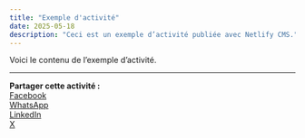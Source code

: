 ```yaml
---
title: "Exemple d'activité"
date: 2025-05-18
description: "Ceci est un exemple d’activité publiée avec Netlify CMS."
---
```


Voici le contenu de l’exemple d’activité.

---

**Partager cette activité :**  
[Facebook](https://www.facebook.com/sharer/sharer.php?u=https://ton-site.netlify.app/activites/exemple-activite)  
[WhatsApp](https://api.whatsapp.com/send?text=https://ton-site.netlify.app/activites/exemple-activite)  
[LinkedIn](https://www.linkedin.com/shareArticle?url=https://ton-site.netlify.app/activites/exemple-activite)  
[X](https://twitter.com/share?url=https://ton-site.netlify.app/activites/exemple-activite)
